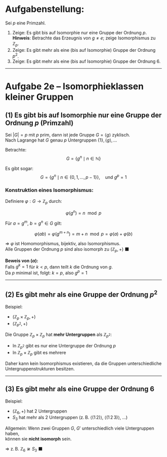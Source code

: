 # Aufgabenstellung:

Sei $p$ eine Primzahl.

1. Zeige: Es gibt bis auf Isomorphie nur eine Gruppe der Ordnung $p$.
   **Hinweis**: Betrachte das Erzeugnis von $g \neq e$; zeige Isomorphismus zu $\mathbb{Z}_p$.
2. Zeige: Es gibt mehr als eine (bis auf Isomorphie) Gruppe der Ordnung $p^2$.
3. Zeige: Es gibt mehr als eine (bis auf Isomorphie) Gruppe der Ordnung $6$.
---
# Aufgabe 2e – Isomorphieklassen kleiner Gruppen

## (1) Es gibt bis auf Isomorphie nur eine Gruppe der Ordnung $p$ (Primzahl)

Sei $|G| = p$ mit $p$ prim, dann ist jede Gruppe $G = \langle g \rangle$ zyklisch.  
Nach Lagrange hat $G$ genau $p$ Untergruppen $\{1\}, \langle g \rangle, \dots$

Betrachte:
$$
G = \{ g^n \mid n \in \mathbb{N} \}
$$

Es gibt sogar:
$$
G = \{ g^n \mid n \in \{0, 1, \dots, p-1 \} \}, \quad \text{und } g^p = 1 \tag{$\alpha$}
$$

### Konstruktion eines Isomorphismus:

Definiere $\varphi: G \to \mathbb{Z}_p$ durch:

$$
\varphi(g^n) = n \mod p
$$

Für $a = g^m$, $b = g^n \in G$ gilt:

$$
\varphi(ab) = \varphi(g^{m+n}) = m+n \mod p = \varphi(a) + \varphi(b)
$$

⇒ $\varphi$ ist Homomorphismus, bijektiv, also Isomorphismus.  
Alle Gruppen der Ordnung $p$ sind also isomorph zu $(\mathbb{Z}_p, +)$ ⬛

**Beweis von $(\alpha)$:**  
Falls $g^k = 1$ für $k < p$, dann teilt $k$ die Ordnung von $g$.  
Da $p$ minimal ist, folgt: $k = p$, also $g^p = 1$

---

## (2) Es gibt mehr als eine Gruppe der Ordnung $p^2$

Beispiel:

- $(\mathbb{Z}_p \times \mathbb{Z}_p, +)$  
- $(\mathbb{Z}_{p^2}, +)$

Die Gruppe $\mathbb{Z}_p \times \mathbb{Z}_p$ hat **mehr Untergruppen** als $\mathbb{Z}_{p^2}$:

- In $\mathbb{Z}_{p^2}$ gibt es nur eine Untergruppe der Ordnung $p$
- In $\mathbb{Z}_p \times \mathbb{Z}_p$ gibt es mehrere

Daher kann kein Isomorphismus existieren, da die Gruppen unterschiedliche Untergruppenstrukturen besitzen.

---

## (3) Es gibt mehr als eine Gruppe der Ordnung $6$

Beispiel:

- $(\mathbb{Z}_6, +)$ hat 2 Untergruppen
- $S_3$ hat mehr als 2 Untergruppen (z. B. $\langle (1\,2) \rangle$, $\langle (1\,2\,3) \rangle$, ...)

Allgemein: Wenn zwei Gruppen $G$, $G'$ unterschiedlich viele Untergruppen haben,  
können sie **nicht isomorph** sein.

⇒ z. B. $\mathbb{Z}_6 \not\cong S_3$ ⬛
